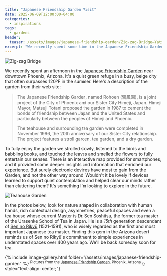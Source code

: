 ```yaml
---
title: "Japanese Friendship Garden Visit"
date: 2025-06-09T12:00:00-04:00
categories:
  - inspirations
tags:
  - gardens 
header:
  teaser: /assets/images/japanese-friendship-garden/Zig-zag-Bridge–Yatsuhashi.jpeg
excerpt: "We recently spent some time in the Japanese Friendship Garden in Phoenix, Arizona. It's a quiet green refuge in a busy, hot, beige city."
---
```

![Zig-zag Bridge](/assets/images/japanese-friendship-garden/Zig-zag-Bridge–Yatsuhashi.jpeg)

We recently spent an afternoon in the [Japanese Friendship Garden](https://www.japanesefriendshipgarden.org) near downtown Phoenix, Arizona. It's a quiet green refuge in a busy, beige city that often surpasses 120ºF in the summer. Here's a description of the garden from their web site:

> The Japanese Friendship Garden, named Rohoen (鷺鳳園), is a joint project of the City of Phoenix and our Sister City Himeji, Japan. Himeji Mayor, Matsuji Totani proposed the garden in 1987 to cement the bonds of friendship between Japan and the United States and particularly between the peoples of Himeji and Phoenix.
>
>The teahouse and surrounding tea garden were completed in November 1996, the 20th anniversary of our Sister City relationship. The project features a stroll garden, tea garden, and a dry garden.

To fully enjoy the garden we strolled slowly, listened to the birds and babbling books, and touched the leaves and smelled the flowers to fully entertain our senses. There is an interactive map provided for smartphones, and it provided some deeper insights and information that enriched our experience. But surely electronic devices have most to gain from the Garden, and not the other way around. Wouldn't it be lovely if devices learned to support quiet contemplation and helped clear our minds rather than cluttering them? It's something I'm looking to explore in the future.

![Teahouse Garden](/assets/images/japanese-friendship-garden/Tea-Garden-Roji.jpeg)

In the photos below, look for nature shaped in collaboration with human hands, rich contextual design, asymmetries, peaceful spaces and even a tea house whose current Master is Dr. Sen Soshitsu, the former tea master of the Urasenke School of Tea in Japan. He is a _15th_ generation descendant of [Sen no Rikyū](https://en.wikipedia.org/wiki/Sen_no_Rikyū) (1521-1591), who is widely regarded as the first and most important Japanese tea master. Finding this gem in the Arizona desert reminds us of Sen no Rikyū's commitment to simple experiences in understated spaces over 400 years ago. We'll be back someday soon for tea.

<!-- Uses https://jekyllcodex.org/without-plugin/image-gallery/ -->
{% include image-gallery.html folder="/assets/images/japanese-friendship-garden" %}
<sup>Pictures from the [Japanese Friendship Garden](https://www.japanesefriendshipgarden.org), Phoenix, Arizona</sup>
{: style="text-align: center;"}

